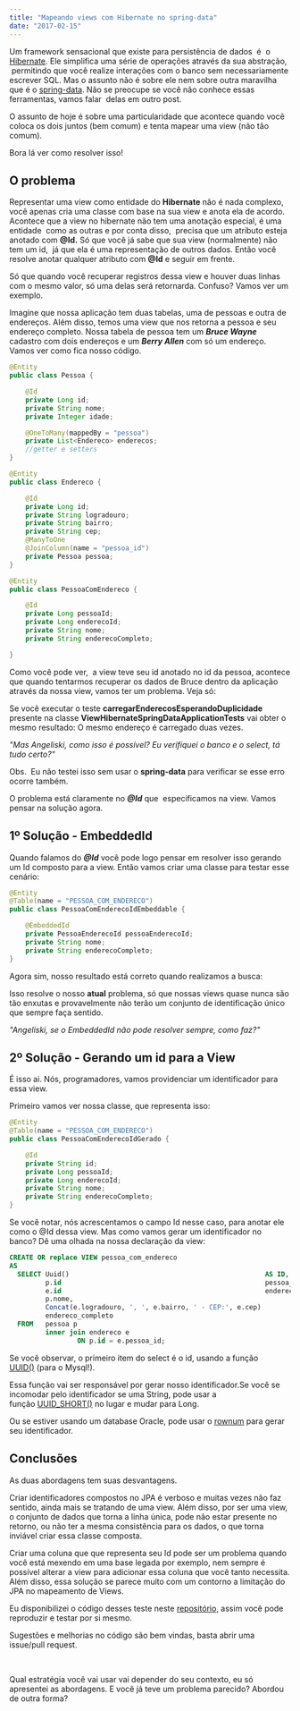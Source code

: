 ```yaml
---
title: "Mapeando views com Hibernate no spring-data"
date: "2017-02-15"
---
```


Um framework sensacional que existe para persistência de dados  é  o [Hibernate](http://hibernate.org/). Ele simplifica uma série de operações através da sua abstração,  permitindo que você realize interações com o banco sem necessariamente escrever SQL. Mas o assunto não é sobre ele nem sobre outra maravilha que é o [spring-data](http://projects.spring.io/spring-data/). Não se preocupe se você não conhece essas ferramentas, vamos falar  delas em outro post.

O assunto de hoje é sobre uma particularidade que acontece quando você coloca os dois juntos (bem comum) e tenta mapear uma view (não tão comum).

Bora lá ver como resolver isso!

## O problema

Representar uma view como entidade do **Hibernate** não é nada complexo, você apenas cria uma classe com base na sua view e anota ela de acordo. Acontece que a view no hibernate não tem uma anotação especial, é uma entidade  como as outras e por conta disso,  precisa que um atributo esteja anotado com **@Id.** Só que você já sabe que sua view (normalmente) não tem um id,  já que ela é uma representação de outros dados. Então você resolve anotar qualquer atributo com **@Id** e seguir em frente.

Só que quando você recuperar registros dessa view e houver duas linhas com o mesmo valor, só uma delas será retornarda. Confuso? Vamos ver um exemplo.

Imagine que nossa aplicação tem duas tabelas, uma de pessoas e outra de endereços. Além disso, temos uma view que nos retorna a pessoa e seu endereço completo. Nossa tabela de pessoa tem um _**Bruce Wayne**_ cadastro com dois endereços e um _**Berry Allen**_ com só um endereço. Vamos ver como fica nosso código.

```java
@Entity
public class Pessoa {

    @Id
    private Long id;
    private String nome;
    private Integer idade;

    @OneToMany(mappedBy = "pessoa")
    private List<Endereco> enderecos;
    //getter e setters
}

@Entity
public class Endereco {

    @Id
    private Long id;
    private String logradouro;
    private String bairro;
    private String cep;
    @ManyToOne
    @JoinColumn(name = "pessoa_id")
    private Pessoa pessoa;
}

@Entity
public class PessoaComEndereco {

    @Id
    private Long pessoaId;
    private Long enderecoId;
    private String nome;
    private String enderecoCompleto;

}
```

Como você pode ver,  a view teve seu id anotado no id da pessoa, acontece que quando tentarmos recuperar os dados de Bruce dentro da aplicação através da nossa view, vamos ter um problema. Veja só:

<ImagePoster caption="Intellij mostrando o registro duplicado" :src="require('@/assets/img/erro-intellij-endereco-duplicado.png')" />

Se você executar o teste **carregarEnderecosEsperandoDuplicidade** presente na classe **ViewHibernateSpringDataApplicationTests** vai obter o mesmo resultado: O mesmo endereço é carregado duas vezes.

_"Mas Angeliski, como isso é possível? Eu verifiquei o banco e o select, tá tudo certo?"_

Obs.  Eu não testei isso sem usar o **spring-data** para verificar se esse erro ocorre também.

O problema está claramente no _**@Id**_ que  especificamos na view. Vamos pensar na solução agora.

## 1º Solução - EmbeddedId

Quando falamos do _**@Id**_ você pode logo pensar em resolver isso gerando um Id composto para a view. Então vamos criar uma classe para testar esse cenário: 

```java
@Entity
@Table(name = "PESSOA_COM_ENDERECO")
public class PessoaComEnderecoIdEmbeddable {

    @EmbeddedId
    private PessoaEnderecoId pessoaEnderecoId;
    private String nome;
    private String enderecoCompleto;
}
```

Agora sim, nosso resultado está correto quando realizamos a busca:

<ImagePoster caption="Intellij mostrando apenas um registro" :src="require('@/assets/img/busca-correta-embeddedid.png')" />

Isso resolve o nosso **atual** problema, só que nossas views quase nunca são tão enxutas e provavelmente não terão um conjunto de identificação único que sempre faça sentido.

_"Angeliski, se o EmbeddedId não pode resolver sempre, como faz?"_

## 2º Solução - Gerando um id para a View

É isso ai. Nós, programadores, vamos providenciar um identificador para essa view.

Primeiro vamos ver nossa classe, que representa isso: 

```java
@Entity
@Table(name = "PESSOA_COM_ENDERECO")
public class PessoaComEnderecoIdGerado {

    @Id
    private String id;
    private Long pessoaId;
    private Long enderecoId;
    private String nome;
    private String enderecoCompleto;
}
```

Se você notar, nós acrescentamos o campo Id nesse caso, para anotar ele como o @Id dessa view. Mas como vamos gerar um identificador no banco? Dê uma olhada na nossa declaração da view: 
```sql
CREATE OR replace VIEW pessoa_com_endereco 
AS 
  SELECT Uuid()                                                 AS ID, 
         p.id                                                   pessoa_id, 
         e.id                                                   endereco_id, 
         p.nome, 
         Concat(e.logradouro, ', ', e.bairro, ' - CEP:', e.cep) 
         endereco_completo 
  FROM   pessoa p 
         inner join endereco e 
                 ON p.id = e.pessoa_id; 
```


Se você observar, o primeiro item do select é o id, usando a função [UUID()](https://dev.mysql.com/doc/refman/5.7/en/miscellaneous-functions.html#function_uuid) (para o Mysql!).

Essa função vai ser responsável por gerar nosso identificador.Se você se incomodar pelo identificador se uma String, pode usar a função [UUID\_SHORT()](https://dev.mysql.com/doc/refman/5.7/en/miscellaneous-functions.html#function_uuid-short) no lugar e mudar para Long.

Ou se estiver usando um database Oracle, pode usar o [rownum](https://www.techonthenet.com/oracle/functions/rownum.php) para gerar seu identificador.

## Conclusões

As duas abordagens tem suas desvantagens.

Criar identificadores compostos no JPA é verboso e muitas vezes não faz sentido, ainda mais se tratando de uma view. Além disso, por ser uma view, o conjunto de dados que torna a linha única, pode não estar presente no retorno, ou não ter a mesma consistência para os dados, o que torna inviável criar essa classe composta.

Criar uma coluna que que representa seu Id pode ser um problema quando você está mexendo em uma base legada por exemplo, nem sempre é possível alterar a view para adicionar essa coluna que você tanto necessita. Além disso, essa solução se parece muito com um contorno a limitação do JPA no mapeamento de Views.

Eu disponibilizei o código desses teste neste [repositório](https://github.com/angeliski/view-hibernate-spring-data), assim você pode reproduzir e testar por si mesmo.

Sugestões e melhorias no código são bem vindas, basta abrir uma issue/pull request.

 

Qual estratégia você vai usar vai depender do seu contexto, eu só apresentei as abordagens. E você já teve um problema parecido? Abordou de outra forma?

<Signature />